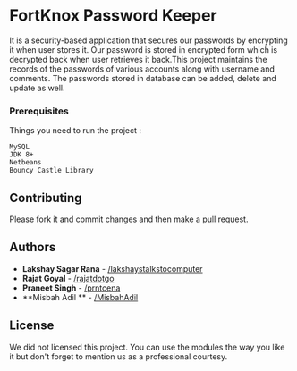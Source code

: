 # FortKnox Password Keeper

It is a security-based application that secures our passwords by encrypting it when user stores it. Our password is stored in encrypted form which is decrypted back when user retrieves it back.This project maintains the records of the passwords of various accounts along with username and comments. The passwords stored in database can be added, delete and update as well. 

### Prerequisites

Things you need to run the project : 

```
MySQL
JDK 8+
Netbeans
Bouncy Castle Library 
```


## Contributing

Please fork it and commit changes and then make a pull request.

## Authors

* **Lakshay Sagar Rana** - [/lakshaystalkstocomputer](https://github.com/PurpleBooth)
* **Rajat Goyal** - [/rajatdotgo](https://github.com/rajatdotgo)
* **Praneet Singh** - [/prntcena](https://github.com/prntcena)
* **Misbah Adil ** - [/MisbahAdil](https://github.com/MisbahAdil)


## License

We did not licensed this project. You can use the modules the way you like it but don't forget to mention us as a professional courtesy.


